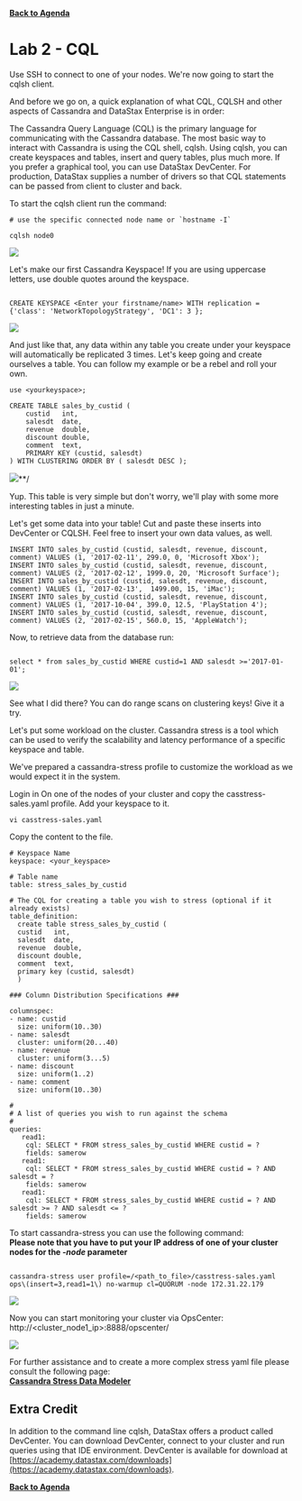 **[Back to Agenda](./../README.md)**

# Lab 2 - CQL

Use SSH to connect to one of your nodes.  We're now going to start the cqlsh client.

And before we go on, a quick explanation of what CQL, CQLSH and other aspects of Cassandra and DataStax Enterprise is in order:

The Cassandra Query Language (CQL) is the primary language for communicating with the Cassandra database. The most basic way to interact with Cassandra is using the CQL shell, cqlsh. Using cqlsh, you can create keyspaces and tables, insert and query tables, plus much more. If you prefer a graphical tool, you can use DataStax DevCenter. For production, DataStax supplies a number of drivers so that CQL statements can be passed from client to cluster and back.

To start the cqlsh client run the command:

```
# use the specific connected node name or `hostname -I`

cqlsh node0
```

![](./img/lab2-1cqlsh.png )

Let's make our first Cassandra Keyspace! If you are using uppercase letters, use double quotes around the keyspace.

```

CREATE KEYSPACE <Enter your firstname/name> WITH replication = {'class': 'NetworkTopologyStrategy', 'DC1': 3 };

```

![](./img/lab2-2createkeyspace.png )

And just like that, any data within any table you create under your keyspace will automatically be replicated 3 times. Let's keep going and create ourselves a table. You can follow my example or be a rebel and roll your own.

```
use <yourkeyspace>;

CREATE TABLE sales_by_custid (
    custid   int,
    salesdt  date,
    revenue  double,
    discount double,
    comment  text,
    PRIMARY KEY (custid, salesdt)
) WITH CLUSTERING ORDER BY ( salesdt DESC );
```

![](./img/lab2-2createtable.png)**/

Yup. This table is very simple but don't worry, we'll play with some more interesting tables in just a minute.

Let's get some data into your table! Cut and paste these inserts into DevCenter or CQLSH. Feel free to insert your own data values, as well.

```
INSERT INTO sales_by_custid (custid, salesdt, revenue, discount, comment) VALUES (1, '2017-02-11', 299.0, 0, 'Microsoft Xbox');
INSERT INTO sales_by_custid (custid, salesdt, revenue, discount, comment) VALUES (2, '2017-02-12', 1999.0, 20, 'Microsoft Surface');
INSERT INTO sales_by_custid (custid, salesdt, revenue, discount, comment) VALUES (1, '2017-02-13',  1499.00, 15, 'iMac');
INSERT INTO sales_by_custid (custid, salesdt, revenue, discount, comment) VALUES (1, '2017-10-04', 399.0, 12.5, 'PlayStation 4');
INSERT INTO sales_by_custid (custid, salesdt, revenue, discount, comment) VALUES (2, '2017-02-15', 560.0, 15, 'AppleWatch');
```

Now, to retrieve data from the database run:

```  

select * from sales_by_custid WHERE custid=1 AND salesdt >='2017-01-01';

```

![](./img/lab2-4select.png)

See what I did there? You can do range scans on clustering keys! Give it a try.


Let's put some workload on the cluster.
Cassandra stress is a tool which can be used to verify the scalability and latency performance of a specific keyspace and table.

We've prepared a cassandra-stress profile to customize the workload as we would expect it in the system.

Login in On one of the nodes of your cluster and copy the casstress-sales.yaml profile. Add your keyspace to it.

```
vi casstress-sales.yaml
```
Copy the content to the file.

```
# Keyspace Name
keyspace: <your_keyspace>

# Table name
table: stress_sales_by_custid

# The CQL for creating a table you wish to stress (optional if it already exists)
table_definition:
  create table stress_sales_by_custid (
  custid   int,
  salesdt  date,
  revenue  double,
  discount double,
  comment  text,
  primary key (custid, salesdt)
  )

### Column Distribution Specifications ###

columnspec:
- name: custid
  size: uniform(10..30)
- name: salesdt
  cluster: uniform(20...40)
- name: revenue
  cluster: uniform(3...5)
- name: discount
  size: uniform(1..2)
- name: comment
  size: uniform(10..30)

#
# A list of queries you wish to run against the schema
#
queries:
   read1:
    cql: SELECT * FROM stress_sales_by_custid WHERE custid = ?
    fields: samerow
   read1:
    cql: SELECT * FROM stress_sales_by_custid WHERE custid = ? AND salesdt = ?
    fields: samerow
   read1:
    cql: SELECT * FROM stress_sales_by_custid WHERE custid = ? AND salesdt >= ? AND salesdt <= ?
    fields: samerow
```

To start cassandra-stress you can use the following command:  
**Please note that you have to put your IP address of one of your cluster nodes for the *-node* parameter**

```   

cassandra-stress user profile=/<path_to_file>/casstress-sales.yaml ops\(insert=3,read1=1\) no-warmup cl=QUORUM -node 172.31.22.179

```

![](./img/lab2-5casstress.png)

Now you can start monitoring your cluster via OpsCenter: http://<cluster_node1_ip>:8888/opscenter/

![](./img/lab2-6opscenter.png)

For further assistance and to create a more complex stress yaml file please consult the following page:   
**[Cassandra Stress Data Modeler](http://www.sestevez.com/sestevez/CassandraDataModeler/)**

## Extra Credit

In addition to the command line cqlsh, DataStax offers a product called DevCenter.  You can download DevCenter, connect to your cluster and run queries using that IDE environment.  DevCenter is available for download at [https://academy.datastax.com/downloads](https://academy.datastax.com/downloads).

**[Back to Agenda](./../README.md)**
